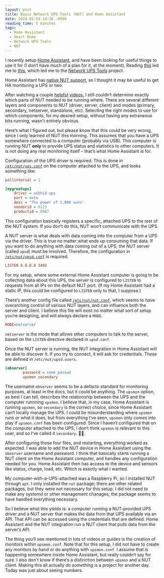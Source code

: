 ```yaml
---
layout: post
title: Basic Network UPS Tools (NUT) and Home Assistant
date: 2024-02-19 14:38 -0500
reading_time: 5 minutes
tags:
  - Home Assistant
  - Smart Home
  - Network UPS Tools
  - NUT
---
```


I recently setup [Home Assistant](https://www.home-assistant.io), and have been looking for useful things to use it for (I don‘t have much of a plan for it, at the moment). Reading [this](https://www.dzombak.com/blog/2023/12/Considerations-for-a-long-running-Raspberry-Pi.html) led me to [this](https://github.com/cdzombak/nut_influx_connector), which led me to the [Network UPS Tools](https://networkupstools.org/) project.

Home Assistant has [native NUT support](https://www.home-assistant.io/integrations/nut/), so I thought it may be useful to get HA monitoring a UPS or two.

After watching a couple [helpful](https://www.youtube.com/watch?v=OM4bY6ViZrg) [videos](https://www.youtube.com/watch?v=vyBP7wpN72c&t=0s), I still couldn‘t determine exactly which parts of NUT needed to be running where. There are several different layers and components to NUT (driver, server, client) and modes (primary, secondary, netserver, standalone, etc). Selecting the right modes to use for which components, for my desired setup, without having any extraneous bits running, wasn't entirely obvious.

Here‘s what I figured out, but please know that this could be very wrong, since I only learned of NUT this morning. This assumes that you have a UPS somewhere connected to a computer (probably via USB). This computer is running NUT **only** to provide UPS status and statistics to other computers. It is not doing any real monitoring itself – that‘s what Home Assistant is for.

Configuration of the UPS driver is required. This is done in [`/etc/nut/ups.conf`](https://networkupstools.org/docs/man/ups.conf.html) on the computer attached to the UPS, and looks something like:

```ini
pollinterval = 1

[mygreatups]
    driver = usbhid-ups
    port = auto
    desc = "The power of 1,000 suns"
    vendorid = 0123
    productid = 0987
```

This configuration basically registers a specific, attached UPS to the rest of the NUT system. If you don‘t do this, NUT won‘t communicate with the UPS.

A NUT server is what deals with data coming into the computer from a UPS via the driver. This is true no matter what ends up consuming that data. If you want to do anything with data coming out of a UPS, the NUT server (called `upsd`) must be involved. Therefore, the configuration in [`/etc/nut/upsd.conf`](https://networkupstools.org/docs/man/upsd.conf.html) is required.

```ini
LISTEN 0.0.0.0 3493
```

For my setup, where some external Home Assistant computer is going to be collecting data about this UPS, the server is configured to `LISTEN` to requests from all IPs on the default NUT port. (If my Home Assistant had a static IP, this could be configured to `LISTEN` only to that, I suppose.)

There‘s another config file called [`/etc/nut/nut.conf`](https://networkupstools.org/docs/man/nut.conf.html), which seems to have overarching control of various NUT layers, and can influence both the server and client. I believe this file will exist no matter what sort of setup you‘re designing, and will always declare a `MODE`.

```ini
MODE=netserver
```

`netserver` is the mode that allows other computers to talk to the server, based on the `LISTEN` directive declared in `upsd.conf`.

Once the NUT server is running, the NUT integration in Home Assistant will be able to discover it. If you try to connect, it will ask for credentials. These are defined in `/etc/nut/upsd.users`.

```ini
[observer]
        password = some_passwd
        upsmon secondary
```

The username `observer` seems to be a defacto standard for monitoring purposes, at least in the docs, but it could be anything. The `upsmon` option, as best I can tell, describes the relationship between the UPS and the computer runnning `upsmon`. I believe that, in my case, Home Assistant is running `upsmon`, so `secondary` is the correct choice, since Home Assistant can‘t locally manage the UPS. I could be misunderstanding where `upsmon` runs or what it does, but from everything I‘ve seen, `upsmon` only comes into play if `upsmon.conf` has been configured. Since I haven‘t configured that on the computer attached to the UPS, I don‘t think `upsmon` is relevant to this user, and so I‘ve called it `secondary`. 🤷‍♂️.

After configuring those four files, and restarting, everything worked as expected. I was able to add the NUT device in Home Assistant using the `observer` username and password. I think that basically starts running a NUT client on the Home Assistant computer, and handles any configuration needed for you. Home Assistant then has access to the device and sensors like status, charge, load, etc. Which is exactly what I wanted.

My computer-with-a-UPS-attached was a Raspberry Pi, so I installed NUT through `apt`. I only installed the `nut` package; there are other related packages, but they were not necessary for this setup. I did not need to make any systemd or other management chanages; the package seems to have handled everything necessary.

So I believe what this yields is: a computer running a NUT-provided UPS driver and a NUT server that makes the data from that UPS available via an API. That API can be accessed using the credentials that are defined. Home Assistant and the NUT integration run a NUT client that pulls data from the server‘s API.

The thing you‘ll see mentioned in lots of videos or guides is the creation of monitors within `upsmon.conf`. Note that for this setup, I did not have to create any monitors by hand or do anything with `upsmon.conf`. I assume that is happening somewhere inside Home Assistant, but really couldn‘t say for sure. I also don't know if there‘s a distinction between `upsmon` and a NUT client. Making this all actually _do something_ is a project for another day. Today was just about seeing numbers.
